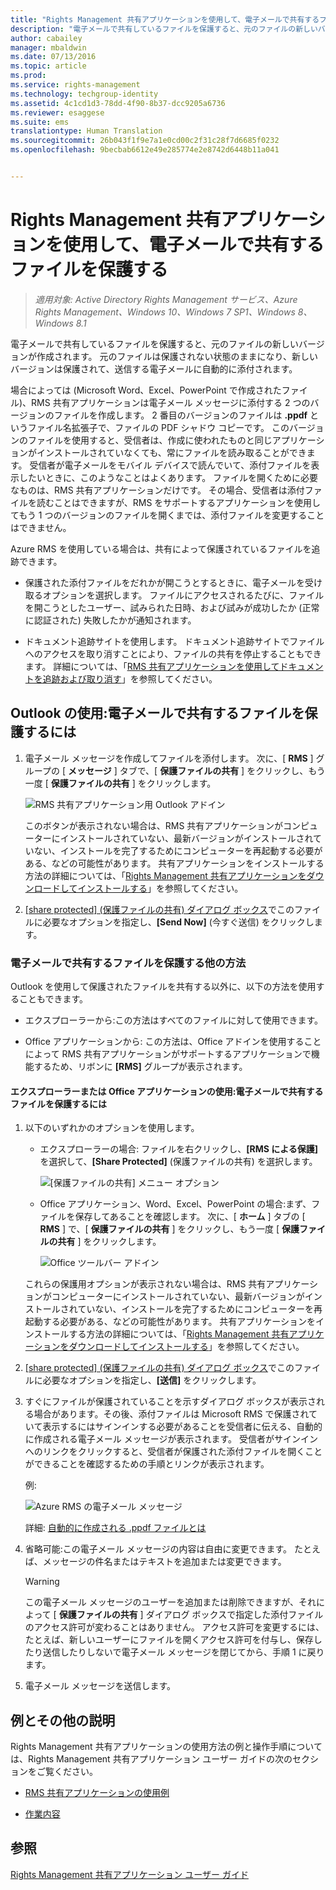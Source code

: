 ```yaml
---
title: "Rights Management 共有アプリケーションを使用して、電子メールで共有するファイルを保護する | Azure RMS"
description: "電子メールで共有しているファイルを保護すると、元のファイルの新しいバージョンが作成されます。 元のファイルは保護されない状態のままになり、新しいバージョンは保護されて、送信する電子メールに自動的に添付されます。"
author: cabailey
manager: mbaldwin
ms.date: 07/13/2016
ms.topic: article
ms.prod: 
ms.service: rights-management
ms.technology: techgroup-identity
ms.assetid: 4c1cd1d3-78dd-4f90-8b37-dcc9205a6736
ms.reviewer: esaggese
ms.suite: ems
translationtype: Human Translation
ms.sourcegitcommit: 26b043f1f9e7a1e0cd00c2f31c28f7d6685f0232
ms.openlocfilehash: 9becbab6612e49e285774e2e8742d6448b11a041


---
```


# Rights Management 共有アプリケーションを使用して、電子メールで共有するファイルを保護する

>*適用対象: Active Directory Rights Management サービス、Azure Rights Management、Windows 10、Windows 7 SP1、Windows 8、Windows 8.1*

電子メールで共有しているファイルを保護すると、元のファイルの新しいバージョンが作成されます。 元のファイルは保護されない状態のままになり、新しいバージョンは保護されて、送信する電子メールに自動的に添付されます。

場合によっては (Microsoft Word、Excel、PowerPoint で作成されたファイル)、RMS 共有アプリケーションは電子メール メッセージに添付する 2 つのバージョンのファイルを作成します。 2 番目のバージョンのファイルは **.ppdf** というファイル名拡張子で、ファイルの PDF シャドウ コピーです。 このバージョンのファイルを使用すると、受信者は、作成に使われたものと同じアプリケーションがインストールされていなくても、常にファイルを読み取ることができます。 受信者が電子メールをモバイル デバイスで読んでいて、添付ファイルを表示したいときに、このようなことはよくあります。 ファイルを開くために必要なものは、RMS 共有アプリケーションだけです。 その場合、受信者は添付ファイルを読むことはできますが、RMS をサポートするアプリケーションを使用してもう 1 つのバージョンのファイルを開くまでは、添付ファイルを変更することはできません。

Azure RMS を使用している場合は、共有によって保護されているファイルを追跡できます。

-   保護された添付ファイルをだれかが開こうとするときに、電子メールを受け取るオプションを選択します。 ファイルにアクセスされるたびに、ファイルを開こうとしたユーザー、試みられた日時、および試みが成功したか (正常に認証された) 失敗したかが通知されます。

-   ドキュメント追跡サイトを使用します。 ドキュメント追跡サイトでファイルへのアクセスを取り消すことにより、ファイルの共有を停止することもできます。 詳細については、「[RMS 共有アプリケーションを使用してドキュメントを追跡および取り消す](sharing-app-track-revoke.md)」を参照してください。

## Outlook の使用:電子メールで共有するファイルを保護するには

1.  電子メール メッセージを作成してファイルを添付します。 次に、[ **RMS** ] グループの [ **メッセージ** ] タブで、[ **保護ファイルの共有** ] をクリックし、もう一度 [ **保護ファイルの共有** ] をクリックします。

    ![RMS 共有アプリケーション用 Outlook アドイン](../media/ADRMS_MSRMSApp_SP_OutlookToolbar.png)

    このボタンが表示されない場合は、RMS 共有アプリケーションがコンピューターにインストールされていない、最新バージョンがインストールされていない、インストールを完了するためにコンピューターを再起動する必要がある、などの可能性があります。 共有アプリケーションをインストールする方法の詳細については、「[Rights Management 共有アプリケーションをダウンロードしてインストールする](install-sharing-app.md)」を参照してください。

2.  [[share protected] (保護ファイルの共有) ダイアログ ボックス](sharing-app-dialog-box.md)でこのファイルに必要なオプションを指定し、**[Send Now]** (今すぐ送信) をクリックします。

### 電子メールで共有するファイルを保護する他の方法
Outlook を使用して保護されたファイルを共有する以外に、以下の方法を使用することもできます。

-   エクスプローラーから:この方法はすべてのファイルに対して使用できます。

-   Office アプリケーションから: この方法は、Office アドインを使用することによって RMS 共有アプリケーションがサポートするアプリケーションで機能するため、リボンに **[RMS]** グループが表示されます。

#### エクスプローラーまたは Office アプリケーションの使用:電子メールで共有するファイルを保護するには

1.  以下のいずれかのオプションを使用します。

    -   エクスプローラーの場合: ファイルを右クリックし、**[RMS による保護]** を選択して、**[Share Protected]** (保護ファイルの共有) を選択します。

        ![[保護ファイルの共有] メニュー オプション](../media/ADRMS_MSRMSApp_ShareProtectedMenu.png)

    -   Office アプリケーション、Word、Excel、PowerPoint の場合:まず、ファイルを保存してあることを確認します。 次に、[ **ホーム** ] タブの [ **RMS** ] で、[ **保護ファイルの共有** ] をクリックし、もう一度 [ **保護ファイルの共有** ] をクリックします。

        ![Office ツールバー アドイン](../media/ADRMS_MSRMSApp_SP_OfficeToolbar.png)

    これらの保護用オプションが表示されない場合は、RMS 共有アプリケーションがコンピューターにインストールされていない、最新バージョンがインストールされていない、インストールを完了するためにコンピューターを再起動する必要がある、などの可能性があります。 共有アプリケーションをインストールする方法の詳細については、「[Rights Management 共有アプリケーションをダウンロードしてインストールする](install-sharing-app.md)」を参照してください。

2.  [[share protected] (保護ファイルの共有) ダイアログ ボックス](sharing-app-dialog-box.md)でこのファイルに必要なオプションを指定し、**[送信]** をクリックします。

3.  すぐにファイルが保護されていることを示すダイアログ ボックスが表示される場合があります。その後、添付ファイルは Microsoft RMS で保護されていて表示するにはサインインする必要があることを受信者に伝える、自動的に作成される電子メール メッセージが表示されます。 受信者がサインインへのリンクをクリックすると、受信者が保護された添付ファイルを開くことができることを確認するための手順とリンクが表示されます。

    例:

    ![Azure RMS の電子メール メッセージ](../media/ADRMS_MSRMSApp_EmailMessage.PNG)

    詳細: [自動的に作成される .ppdf ファイルとは](sharing-app-dialog-box.md#what-s-the-ppdf-file-that-s-automatically-created)

4.  省略可能:この電子メール メッセージの内容は自由に変更できます。 たとえば、メッセージの件名またはテキストを追加または変更できます。

    > [!WARNING]
    > この電子メール メッセージのユーザーを追加または削除できますが、それによって [ **保護ファイルの共有** ] ダイアログ ボックスで指定した添付ファイルのアクセス許可が変わることはありません。 アクセス許可を変更するには、たとえば、新しいユーザーにファイルを開くアクセス許可を付与し、保存したり送信したりしないで電子メール メッセージを閉じてから、手順 1 に戻ります。

5.  電子メール メッセージを送信します。

## 例とその他の説明
Rights Management 共有アプリケーションの使用方法の例と操作手順については、Rights Management 共有アプリケーション ユーザー ガイドの次のセクションをご覧ください。

-   [RMS 共有アプリケーションの使用例](sharing-app-user-guide.md#examples-for-using-the-rms-sharing-application)

-   [作業内容](sharing-app-user-guide.md#what-do-you-want-to-do)

## 参照
[Rights Management 共有アプリケーション ユーザー ガイド](sharing-app-user-guide.md)



<!--HONumber=Aug16_HO4-->


